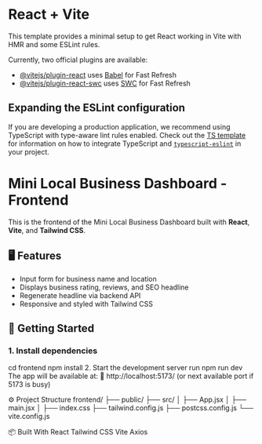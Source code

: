# React + Vite

This template provides a minimal setup to get React working in Vite with HMR and some ESLint rules.

Currently, two official plugins are available:

- [@vitejs/plugin-react](https://github.com/vitejs/vite-plugin-react/blob/main/packages/plugin-react) uses [Babel](https://babeljs.io/) for Fast Refresh
- [@vitejs/plugin-react-swc](https://github.com/vitejs/vite-plugin-react/blob/main/packages/plugin-react-swc) uses [SWC](https://swc.rs/) for Fast Refresh

## Expanding the ESLint configuration

If you are developing a production application, we recommend using TypeScript with type-aware lint rules enabled. Check out the [TS template](https://github.com/vitejs/vite/tree/main/packages/create-vite/template-react-ts) for information on how to integrate TypeScript and [`typescript-eslint`](https://typescript-eslint.io) in your project.
# Mini Local Business Dashboard - Frontend

This is the frontend of the Mini Local Business Dashboard built with **React**, **Vite**, and **Tailwind CSS**.

## 🖥️ Features

- Input form for business name and location
- Displays business rating, reviews, and SEO headline
- Regenerate headline via backend API
- Responsive and styled with Tailwind CSS

## 🚀 Getting Started

### 1. Install dependencies
cd frontend
npm install
2. Start the development server
run
npm run dev
The app will be available at:
📍 http://localhost:5173/ (or next available port if 5173 is busy)

⚙️ Project Structure
frontend/
├── public/
├── src/
│   ├── App.jsx
│   ├── main.jsx
│   ├── index.css
├── tailwind.config.js
├── postcss.config.js
└── vite.config.js

📦 Built With
React
Tailwind CSS
Vite
Axios